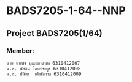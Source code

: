 # BADS7205-1-64--NNP
## Project BADS7205(1/64)
### Member:
```
นาย นนทัช บุณยมานนท์ 6310412007
น.ส. นัสลิน โกบประยูร 6310412008
น.ส. ปนิตา  เต็งชัชวาล 6310412009
```
